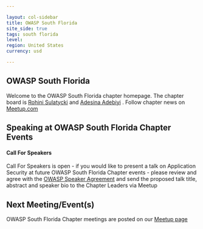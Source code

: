 ```yaml
---

layout: col-sidebar
title: OWASP South Florida
site_side: true
tags: south florida
level: 
region: United States
currency: usd

---
```


<!-- rebuild -->

OWASP South Florida
-------------
Welcome to the OWASP South Florida chapter homepage. The chapter board is <a href="mailto:rohini.sulatycki@owasp.org">Rohini Sulatycki</a> and <a href="mailto:aadebiyi@shee.com">Adesina Adebiyi</a> . Follow chapter news on  [Meetup.com](https://www.meetup.com/South-Florida-OWASP-Chapter/)

Speaking at OWASP South Florida Chapter Events
---------------------------------------
#### Call For Speakers
Call For Speakers is open - if you would like to present a talk on Application Security at future OWASP South Florida Chapter events - please review and agree with the [OWASP Speaker Agreement](https://owasp.org/www-policy/legal/speaker-agreement) and send the proposed talk title, abstract and speaker bio to the Chapter Leaders via Meetup

Next Meeting/Event(s)
---------------------
OWASP South Florida Chapter meetings are posted on our [Meetup page](https://www.meetup.com/South-Florida-OWASP-Chapter/)

